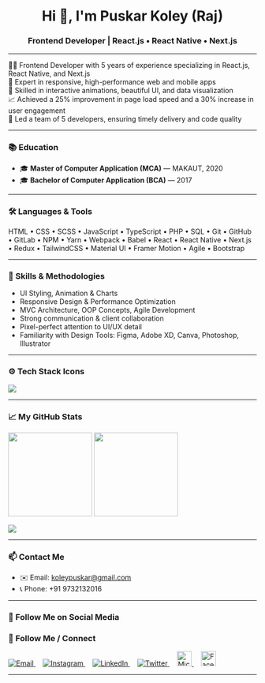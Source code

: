 <h1 align="center">Hi 👋, I'm Puskar Koley (Raj)</h1>
<h3 align="center">Frontend Developer | React.js • React Native • Next.js</h3>

---

👨‍💻 Frontend Developer with 5 years of experience specializing in React.js, React Native, and Next.js  
📱 Expert in responsive, high-performance web and mobile apps  
🎨 Skilled in interactive animations, beautiful UI, and data visualization  
📈 Achieved a 25% improvement in page load speed and a 30% increase in user engagement  
👥 Led a team of 5 developers, ensuring timely delivery and code quality  

---

### 📚 Education

- 🎓 **Master of Computer Application (MCA)** — MAKAUT, 2020  
- 🎓 **Bachelor of Computer Application (BCA)** — 2017  

---

### 🛠️ Languages & Tools

HTML • CSS • SCSS • JavaScript • TypeScript • PHP • SQL • Git • GitHub • GitLab • NPM • Yarn • Webpack • Babel • React • React Native • Next.js • Redux • TailwindCSS • Material UI • Framer Motion • Agile • Bootstrap

---

### 🎨 Skills & Methodologies

- UI Styling, Animation & Charts  
- Responsive Design & Performance Optimization  
- MVC Architecture, OOP Concepts, Agile Development  
- Strong communication & client collaboration  
- Pixel-perfect attention to UI/UX detail  
- Familiarity with Design Tools: Figma, Adobe XD, Canva, Photoshop, Illustrator  

---

### ⚙️ Tech Stack Icons

<p align="left">
  <img src="https://skillicons.dev/icons?i=html,css,scss,js,ts,jquery,php,mysql,react,nextjs,redux,tailwind,bootstrap,d3,kotlin,git,github,bash,webpack,babel,npm,vercel,vite,yarn,vscode,figma,postman" />
</p>

---

### 📈 My GitHub Stats

<p align="left">
  <img src="https://github-readme-stats.vercel.app/api?username=amipuskar&show_icons=true&hide=stars,issues&theme=radical" height='170em' />
  <img src="https://github-readme-stats.vercel.app/api/top-langs/?username=amipuskar&layout=compact&theme=tokyonight&exclude_repo=some-old-repo,school-project" height='170em' />
</p>
<img src="https://github-profile-trophy.vercel.app/?username=amipuskar&theme=tokyonight&column=9&margin-w=15&margin-h=15" />

---

### 📫 Contact Me

- ✉️ Email: koleypuskar@gmail.com  
- 📞 Phone: +91 9732132016  

---

### 📲 Follow Me on Social Media

<h3>📲 Follow Me / Connect</h3>

<p align="left">
  <a href="mailto:koleypuskar@gmail.com" target="_blank" style="margin-right:15px;">
    <img src="https://skillicons.dev/icons?i=gmail" alt="Email" />
  </a>
  
  <a href="https://www.instagram.com/amipuskar" target="_blank" style="margin-right:15px;">
    <img src="https://skillicons.dev/icons?i=instagram" alt="Instagram" />
  </a>
  
  <a href="https://www.linkedin.com/in/amipuskar" target="_blank" style="margin-right:15px;">
    <img src="https://skillicons.dev/icons?i=linkedin" alt="LinkedIn" />
  </a>
  
  <a href="https://twitter.com/amipuskar" target="_blank" style="margin-right:15px;">
    <img src="https://skillicons.dev/icons?i=twitter" alt="Twitter" />
  </a>
  
  <a href="https://teams.microsoft.com/l/chat/0/0?users=koleypuskar@gmail.com" target="_blank" style="margin-right:15px;">
    <img src="https://img.icons8.com/color/48/microsoft-teams.png" alt="Microsoft Teams" width="30" />
  </a>
  
  <a href="https://facebook.com/amipuskar" target="_blank" style="margin-right:15px;">
    <img src="https://img.icons8.com/color/48/facebook-new.png" alt="Facebook" width="30" />
  </a>
</p>


---

